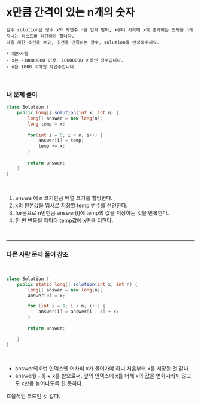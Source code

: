 # x만큼 간격이 있는 n개의 숫자

```
함수 solution은 정수 x와 자연수 n을 입력 받아, x부터 시작해 x씩 증가하는 숫자를 n개 지니는 리스트를 리턴해야 합니다. 
다음 제한 조건을 보고, 조건을 만족하는 함수, solution을 완성해주세요.  

* 제한사항
- x는 -10000000 이상, 10000000 이하인 정수입니다.  
- n은 1000 이하인 자연수입니다.
```
<br>

### 내 문제 풀이  

```java
class Solution {
    public long[] solution(int x, int n) {
        long[] answer = new long[n];
        long temp = x;
        
        for(int i = 0; i < n; i++) {
            answer[i] = temp;
            temp += x;
        }
        
        return answer;
    }
}
```
<br>

1. answer에 n 크기만큼 배열 크기를 할당한다.
2. x의 원본값을 임시로 저장할 temp 변수를 선언한다.
3. for문으로 n번만큼 answer[i]에 temp의 값을 저장하는 것을 반복한다.
4. 한 번 반복될 때마다 temp값에 x만큼 더한다.
  
<br>

***
### 다른 사람 문제 풀이 참조  
  
<br>

```java
class Solution {
    public static long[] solution(int x, int n) {
        long[] answer = new long[n];
        answer[0] = x;

        for (int i = 1; i < n; i++) {
            answer[i] = answer[i - 1] + x;
        }

        return answer;

    }
}

```
<br>

* answer의 0번 인덱스엔 어차피 x가 들어가야 하니 처음부터 x를 저장한 것 같다.
* answer[i - 1] + x를 함으로써, 앞의 인덱스에 x를 더해 x의 값을 변화시키지 않고도 x만큼 늘어나도록 한 듯하다.

효율적인 코드인 것 같다.


<br>
<br>
